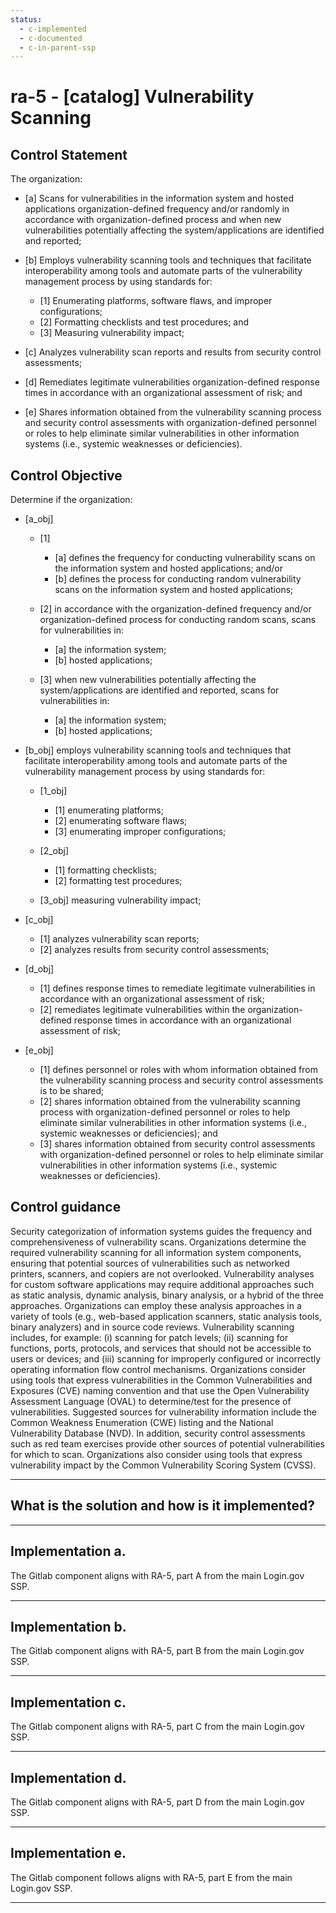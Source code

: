 ```yaml
---
status:
  - c-implemented
  - c-documented
  - c-in-parent-ssp
---
```


# ra-5 - \[catalog\] Vulnerability Scanning

## Control Statement

The organization:

- \[a\] Scans for vulnerabilities in the information system and hosted applications organization-defined frequency and/or randomly in accordance with organization-defined process and when new vulnerabilities potentially affecting the system/applications are identified and reported;

- \[b\] Employs vulnerability scanning tools and techniques that facilitate interoperability among tools and automate parts of the vulnerability management process by using standards for:

  - \[1\] Enumerating platforms, software flaws, and improper configurations;
  - \[2\] Formatting checklists and test procedures; and
  - \[3\] Measuring vulnerability impact;

- \[c\] Analyzes vulnerability scan reports and results from security control assessments;

- \[d\] Remediates legitimate vulnerabilities organization-defined response times in accordance with an organizational assessment of risk; and

- \[e\] Shares information obtained from the vulnerability scanning process and security control assessments with organization-defined personnel or roles to help eliminate similar vulnerabilities in other information systems (i.e., systemic weaknesses or deficiencies).

## Control Objective

Determine if the organization:

- \[a_obj\]

  - \[1\]

    - \[a\] defines the frequency for conducting vulnerability scans on the information system and hosted applications; and/or
    - \[b\] defines the process for conducting random vulnerability scans on the information system and hosted applications;

  - \[2\] in accordance with the organization-defined frequency and/or organization-defined process for conducting random scans, scans for vulnerabilities in:

    - \[a\] the information system;
    - \[b\] hosted applications;

  - \[3\] when new vulnerabilities potentially affecting the system/applications are identified and reported, scans for vulnerabilities in:

    - \[a\] the information system;
    - \[b\] hosted applications;

- \[b_obj\] employs vulnerability scanning tools and techniques that facilitate interoperability among tools and automate parts of the vulnerability management process by using standards for:

  - \[1_obj\]

    - \[1\] enumerating platforms;
    - \[2\] enumerating software flaws;
    - \[3\] enumerating improper configurations;

  - \[2_obj\]

    - \[1\] formatting checklists;
    - \[2\] formatting test procedures;

  - \[3_obj\] measuring vulnerability impact;

- \[c_obj\]

  - \[1\] analyzes vulnerability scan reports;
  - \[2\] analyzes results from security control assessments;

- \[d_obj\]

  - \[1\] defines response times to remediate legitimate vulnerabilities in accordance with an organizational assessment of risk;
  - \[2\] remediates legitimate vulnerabilities within the organization-defined response times in accordance with an organizational assessment of risk;

- \[e_obj\]

  - \[1\] defines personnel or roles with whom information obtained from the vulnerability scanning process and security control assessments is to be shared;
  - \[2\] shares information obtained from the vulnerability scanning process with organization-defined personnel or roles to help eliminate similar vulnerabilities in other information systems (i.e., systemic weaknesses or deficiencies); and
  - \[3\] shares information obtained from security control assessments with organization-defined personnel or roles to help eliminate similar vulnerabilities in other information systems (i.e., systemic weaknesses or deficiencies).

## Control guidance

Security categorization of information systems guides the frequency and comprehensiveness of vulnerability scans. Organizations determine the required vulnerability scanning for all information system components, ensuring that potential sources of vulnerabilities such as networked printers, scanners, and copiers are not overlooked. Vulnerability analyses for custom software applications may require additional approaches such as static analysis, dynamic analysis, binary analysis, or a hybrid of the three approaches. Organizations can employ these analysis approaches in a variety of tools (e.g., web-based application scanners, static analysis tools, binary analyzers) and in source code reviews. Vulnerability scanning includes, for example: (i) scanning for patch levels; (ii) scanning for functions, ports, protocols, and services that should not be accessible to users or devices; and (iii) scanning for improperly configured or incorrectly operating information flow control mechanisms. Organizations consider using tools that express vulnerabilities in the Common Vulnerabilities and Exposures (CVE) naming convention and that use the Open Vulnerability Assessment Language (OVAL) to determine/test for the presence of vulnerabilities. Suggested sources for vulnerability information include the Common Weakness Enumeration (CWE) listing and the National Vulnerability Database (NVD). In addition, security control assessments such as red team exercises provide other sources of potential vulnerabilities for which to scan. Organizations also consider using tools that express vulnerability impact by the Common Vulnerability Scoring System (CVSS).

______________________________________________________________________

## What is the solution and how is it implemented?

<!-- Please leave this section blank and enter implementation details in the parts below. -->

______________________________________________________________________

## Implementation a.

The Gitlab component aligns with RA-5, part A from the main Login.gov SSP.

______________________________________________________________________

## Implementation b.

The Gitlab component aligns with RA-5, part B from the main Login.gov SSP.

______________________________________________________________________

## Implementation c.

The Gitlab component aligns with RA-5, part C from the main Login.gov SSP.

______________________________________________________________________

## Implementation d.

The Gitlab component aligns with RA-5, part D from the main Login.gov SSP.

______________________________________________________________________

## Implementation e.

The Gitlab component follows aligns with RA-5, part E from the main Login.gov SSP.

______________________________________________________________________
